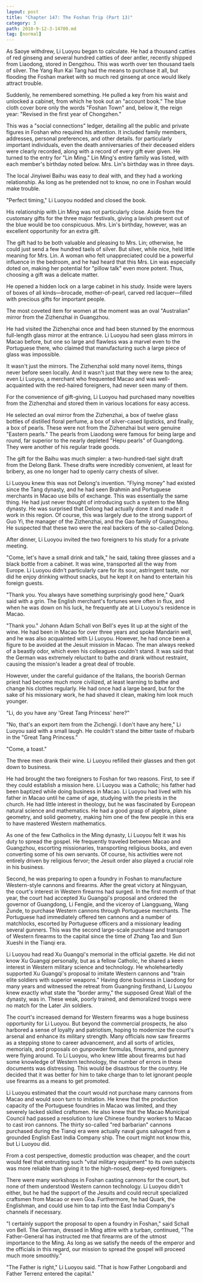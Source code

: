 ```yaml
---
layout: post
title: "Chapter 147: The Foshan Trip (Part 13)"
category: 3
path: 2010-9-12-3-14700.md
tag: [normal]
---
```


As Saoye withdrew, Li Luoyou began to calculate. He had a thousand catties of red ginseng and several hundred catties of deer antler, recently shipped from Liaodong, stored in Dengzhou. This was worth over ten thousand taels of silver. The Yang Run Kai Tang had the means to purchase it all, but flooding the Foshan market with so much red ginseng at once would likely attract trouble.

Suddenly, he remembered something. He pulled a key from his waist and unlocked a cabinet, from which he took out an "account book." The blue cloth cover bore only the words "Foshan Town" and, below it, the reign year: "Revised in the first year of Chongzhen."

This was a "social connections" ledger, detailing all the public and private figures in Foshan who required his attention. It included family members, addresses, personal preferences, and other details. for particularly important individuals, even the death anniversaries of their deceased elders were clearly recorded, along with a record of every gift ever given. He turned to the entry for "Lin Ming." Lin Ming's entire family was listed, with each member's birthday noted below. Mrs. Lin's birthday was in three days.

The local Jinyiwei Baihu was easy to deal with, and they had a working relationship. As long as he pretended not to know, no one in Foshan would make trouble.

"Perfect timing," Li Luoyou nodded and closed the book.

His relationship with Lin Ming was not particularly close. Aside from the customary gifts for the three major festivals, giving a lavish present out of the blue would be too conspicuous. Mrs. Lin's birthday, however, was an excellent opportunity for an extra gift.

The gift had to be both valuable and pleasing to Mrs. Lin; otherwise, he could just send a few hundred taels of silver. But silver, while nice, held little meaning for Mrs. Lin. A woman who felt unappreciated could be a powerful influence in the bedroom, and he had heard that this Mrs. Lin was especially doted on, making her potential for "pillow talk" even more potent. Thus, choosing a gift was a delicate matter.

He opened a hidden lock on a large cabinet in his study. Inside were layers of boxes of all kinds—brocade, mother-of-pearl, carved red lacquer—filled with precious gifts for important people.

The most coveted item for women at the moment was an oval "Australian" mirror from the Zizhenzhai in Guangzhou.

He had visited the Zizhenzhai once and had been stunned by the enormous full-length glass mirror at the entrance. Li Luoyou had seen glass mirrors in Macao before, but one so large and flawless was a marvel even to the Portuguese there, who claimed that manufacturing such a large piece of glass was impossible.

It wasn't just the mirrors. The Zizhenzhai sold many novel items, things never before seen locally. And it wasn't just that they were new to the area; even Li Luoyou, a merchant who frequented Macao and was well-acquainted with the red-haired foreigners, had never seen many of them.

For the convenience of gift-giving, Li Luoyou had purchased many novelties from the Zizhenzhai and stored them in various locations for easy access.

He selected an oval mirror from the Zizhenzhai, a box of twelve glass bottles of distilled floral perfume, a box of silver-cased lipsticks, and finally, a box of pearls. These were not from the Zizhenzhai but were genuine "Eastern pearls." The pearls from Liaodong were famous for being large and round, far superior to the nearly depleted "Hepu pearls" of Guangdong. They were another of his regular trade goods.

The gift for the Baihu was much simpler: a two-hundred-tael sight draft from the Delong Bank. These drafts were incredibly convenient, at least for bribery, as one no longer had to openly carry chests of silver.

Li Luoyou knew this was not Delong's invention. "Flying money" had existed since the Tang dynasty, and he had seen Brahmin and Portuguese merchants in Macao use bills of exchange. This was essentially the same thing. He had just never thought of introducing such a system to the Ming dynasty. He was surprised that Delong had actually done it and made it work in this region. Of course, this was largely due to the strong support of Guo Yi, the manager of the Zizhenzhai, and the Gao family of Guangzhou. He suspected that these two were the real backers of the so-called Delong.

After dinner, Li Luoyou invited the two foreigners to his study for a private meeting.

"Come, let's have a small drink and talk," he said, taking three glasses and a black bottle from a cabinet. It was wine, transported all the way from Europe. Li Luoyou didn't particularly care for its sour, astringent taste, nor did he enjoy drinking without snacks, but he kept it on hand to entertain his foreign guests.

"Thank you. You always have something surprisingly good here," Quark said with a grin. The English merchant's fortunes were often in flux, and when he was down on his luck, he frequently ate at Li Luoyou's residence in Macao.

"Thank you." Johann Adam Schall von Bell's eyes lit up at the sight of the wine. He had been in Macao for over three years and spoke Mandarin well, and he was also acquainted with Li Luoyou. However, he had once been a figure to be avoided at the Jesuit mission in Macao. The man always reeked of a beastly odor, which even his colleagues couldn't stand. It was said that the German was extremely reluctant to bathe and drank without restraint, causing the mission's leader a great deal of trouble.

However, under the careful guidance of the Italians, the boorish German priest had become much more civilized, at least learning to bathe and change his clothes regularly. He had once had a large beard, but for the sake of his missionary work, he had shaved it clean, making him look much younger.

"Li, do you have any 'Great Tang Princess' here?"

"No, that's an export item from the Zichengji. I don't have any here," Li Luoyou said with a small laugh. He couldn't stand the bitter taste of rhubarb in the "Great Tang Princess."

"Come, a toast."

The three men drank their wine. Li Luoyou refilled their glasses and then got down to business.

He had brought the two foreigners to Foshan for two reasons. First, to see if they could establish a mission here. Li Luoyou was a Catholic; his father had been baptized while doing business in Macao. Li Luoyou had lived with his father in Macao until he came of age, studying with the priests in the church. He had little interest in theology, but he was fascinated by European natural science and mathematics. He had a good grasp of algebra, plane geometry, and solid geometry, making him one of the few people in this era to have mastered Western mathematics.

As one of the few Catholics in the Ming dynasty, Li Luoyou felt it was his duty to spread the gospel. He frequently traveled between Macao and Guangzhou, escorting missionaries, transporting religious books, and even converting some of his own servants. Of course, his activities were not entirely driven by religious fervor; the Jesuit order also played a crucial role in his business.

Second, he was preparing to open a foundry in Foshan to manufacture Western-style cannons and firearms. After the great victory at Ningyuan, the court's interest in Western firearms had surged. In the first month of that year, the court had accepted Xu Guangqi's proposal and ordered the governor of Guangdong, Li Fengjie, and the viceroy of Liangguang, Wang Zunde, to purchase Western cannons through Portuguese merchants. The Portuguese had immediately offered ten cannons and a number of matchlocks, escorted by Portuguese officers and a missionary leading several gunners. This was the second large-scale purchase and transport of Western firearms to the capital since the time of Zhang Tao and Sun Xueshi in the Tianqi era.

Li Luoyou had read Xu Guangqi's memorial in the official gazette. He did not know Xu Guangqi personally, but as a fellow Catholic, he shared a keen interest in Western military science and technology. He wholeheartedly supported Xu Guangqi's proposal to imitate Western cannons and "train elite soldiers with superior weapons." Having done business in Liaodong for many years and witnessed the retreat from Guangning firsthand, Li Luoyou knew exactly what state the "border army," the supposed Great Wall of the dynasty, was in. These weak, poorly trained, and demoralized troops were no match for the Later Jin soldiers.

The court's increased demand for Western firearms was a huge business opportunity for Li Luoyou. But beyond the commercial prospects, he also harbored a sense of loyalty and patriotism, hoping to modernize the court's arsenal and enhance its military strength. Many officials now saw firearms as a stepping stone to career advancement, and all sorts of articles, memorials, and proposals on gunpowder formulas, firearms, and gunnery were flying around. To Li Luoyou, who knew little about firearms but had some knowledge of Western technology, the number of errors in these documents was distressing. This would be disastrous for the country. He decided that it was better for him to take charge than to let ignorant people use firearms as a means to get promoted.

Li Luoyou estimated that the court would not purchase many cannons from Macao and would soon turn to imitation. He knew that the production capacity of the Portuguese foundries in Macao was limited, and they severely lacked skilled craftsmen. He also knew that the Macao Municipal Council had passed a resolution to lure Chinese foundry workers to Macao to cast iron cannons. The thirty so-called "red barbarian" cannons purchased during the Tianqi era were actually naval guns salvaged from a grounded English East India Company ship. The court might not know this, but Li Luoyou did.

From a cost perspective, domestic production was cheaper, and the court would feel that entrusting such "vital military equipment" to its own subjects was more reliable than giving it to the high-nosed, deep-eyed foreigners.

There were many workshops in Foshan casting cannons for the court, but none of them understood Western cannon technology. Li Luoyou didn't either, but he had the support of the Jesuits and could recruit specialized craftsmen from Macao or even Goa. Furthermore, he had Quark, the Englishman, and could use him to tap into the East India Company's channels if necessary.

"I certainly support the proposal to open a foundry in Foshan," said Schall von Bell. The German, dressed in Ming attire with a turban, continued, "The Father-General has instructed me that firearms are of the utmost importance to the Ming. As long as we satisfy the needs of the emperor and the officials in this regard, our mission to spread the gospel will proceed much more smoothly."

"The Father is right," Li Luoyou said. "That is how Father Longobardi and Father Terrenz entered the capital."